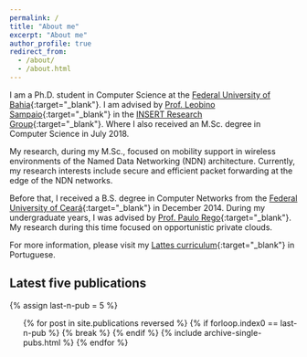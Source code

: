 ```yaml
---
permalink: /
title: "About me"
excerpt: "About me"
author_profile: true
redirect_from:
  - /about/
  - /about.html
---
```


I am a Ph.D. student in Computer Science at the [Federal University of Bahia](https://pgcomp.ufba.br){:target="\_blank"}. I am advised by [Prof. Leobino Sampaio](https://sites.google.com/view/leobino){:target="\_blank"} in the [INSERT Research Group](https://insert-lab.netlify.app){:target="\_blank"}. Where I also received an M.Sc. degree in Computer Science in July 2018.

My research, during my M.Sc., focused on mobility support in wireless environments of the Named Data Networking (NDN) architecture. Currently, my research interests include secure and efficient packet forwarding at the edge of the NDN networks.

Before that, I received a B.S. degree in Computer Networks from the [Federal University of Ceará](https://www.quixada.ufc.br){:target="\_blank"} in December 2014. During my undergraduate years, I was advised by [Prof. Paulo Rego](https://cc.ufc.br/curso/corpo-docente/pauloalr){:target="\_blank"}. My research during this time focused on opportunistic private clouds.

For more information, please visit my [Lattes curriculum](http://lattes.cnpq.br/3102385411862897){:target="\_blank"} in Portuguese.

Latest five publications
------
<!--
  <ul>{% for post in site.publications reversed %}
    {% include archive-single-pubs.html %}
  {% endfor %}</ul>
-->

<!-- I added this. Show only last-n-publications -->
  {% assign last-n-pub = 5 %}
  <ul>{% for post in site.publications reversed %}
    {% if forloop.index0 == last-n-pub %}
      {% break %}
    {% endif %}
    {% include archive-single-pubs.html %}
  {% endfor %}</ul>


<!-- Refs:
[1] https://shopify.github.io/liquid/tags/iteration/
[2] https://shopify.dev/docs/themes/liquid/reference/objects/for-loops
-->
